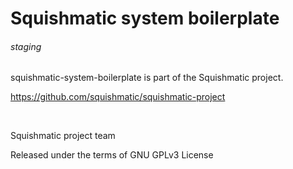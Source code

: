 
# Squishmatic system boilerplate

###### staging

squishmatic-system-boilerplate is part of the Squishmatic project.


https://github.com/squishmatic/squishmatic-project

 

Squishmatic project team

Released under the terms of GNU GPLv3 License

